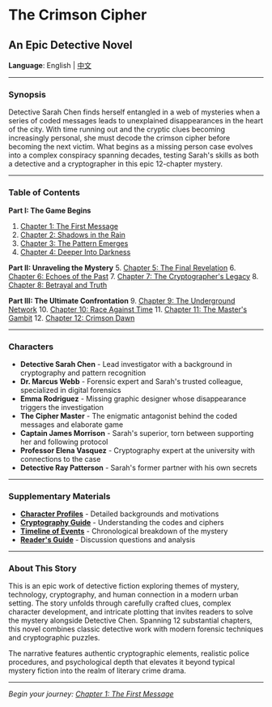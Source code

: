 # The Crimson Cipher
## An Epic Detective Novel

**Language**: English | [中文](../zh/index.md)

---

### Synopsis

Detective Sarah Chen finds herself entangled in a web of mysteries when a series of coded messages leads to unexplained disappearances in the heart of the city. With time running out and the cryptic clues becoming increasingly personal, she must decode the crimson cipher before becoming the next victim. What begins as a missing person case evolves into a complex conspiracy spanning decades, testing Sarah's skills as both a detective and a cryptographer in this epic 12-chapter mystery.

---

### Table of Contents

**Part I: The Game Begins**
1. [Chapter 1: The First Message](chapters/chapter01.md)
2. [Chapter 2: Shadows in the Rain](chapters/chapter02.md)
3. [Chapter 3: The Pattern Emerges](chapters/chapter03.md)
4. [Chapter 4: Deeper Into Darkness](chapters/chapter04.md)

**Part II: Unraveling the Mystery**
5. [Chapter 5: The Final Revelation](chapters/chapter05.md)
6. [Chapter 6: Echoes of the Past](chapters/chapter06.md)
7. [Chapter 7: The Cryptographer's Legacy](chapters/chapter07.md)
8. [Chapter 8: Betrayal and Truth](chapters/chapter08.md)

**Part III: The Ultimate Confrontation**
9. [Chapter 9: The Underground Network](chapters/chapter09.md)
10. [Chapter 10: Race Against Time](chapters/chapter10.md)
11. [Chapter 11: The Master's Gambit](chapters/chapter11.md)
12. [Chapter 12: Crimson Dawn](chapters/chapter12.md)

---

### Characters

- **Detective Sarah Chen** - Lead investigator with a background in cryptography and pattern recognition
- **Dr. Marcus Webb** - Forensic expert and Sarah's trusted colleague, specialized in digital forensics
- **Emma Rodriguez** - Missing graphic designer whose disappearance triggers the investigation
- **The Cipher Master** - The enigmatic antagonist behind the coded messages and elaborate game
- **Captain James Morrison** - Sarah's superior, torn between supporting her and following protocol
- **Professor Elena Vasquez** - Cryptography expert at the university with connections to the case
- **Detective Ray Patterson** - Sarah's former partner with his own secrets

---

### Supplementary Materials

- **[Character Profiles](../docs/character-profiles-en.md)** - Detailed backgrounds and motivations
- **[Cryptography Guide](../docs/cryptography-guide-en.md)** - Understanding the codes and ciphers
- **[Timeline of Events](../docs/timeline-en.md)** - Chronological breakdown of the mystery
- **[Reader's Guide](../docs/readers-guide-en.md)** - Discussion questions and analysis

---

### About This Story

This is an epic work of detective fiction exploring themes of mystery, technology, cryptography, and human connection in a modern urban setting. The story unfolds through carefully crafted clues, complex character development, and intricate plotting that invites readers to solve the mystery alongside Detective Chen. Spanning 12 substantial chapters, this novel combines classic detective work with modern forensic techniques and cryptographic puzzles.

The narrative features authentic cryptographic elements, realistic police procedures, and psychological depth that elevates it beyond typical mystery fiction into the realm of literary crime drama.

---

*Begin your journey: [Chapter 1: The First Message](chapters/chapter01.md)*